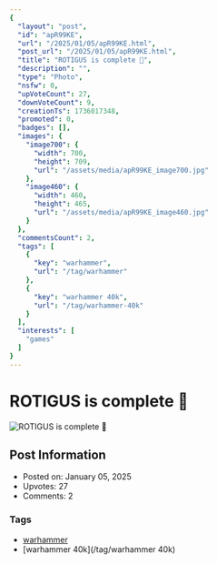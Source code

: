 ```yaml
---
{
  "layout": "post",
  "id": "apR99KE",
  "url": "/2025/01/05/apR99KE.html",
  "post_url": "/2025/01/05/apR99KE.html",
  "title": "ROTIGUS is complete 🫡",
  "description": "",
  "type": "Photo",
  "nsfw": 0,
  "upVoteCount": 27,
  "downVoteCount": 9,
  "creationTs": 1736017348,
  "promoted": 0,
  "badges": [],
  "images": {
    "image700": {
      "width": 700,
      "height": 709,
      "url": "/assets/media/apR99KE_image700.jpg"
    },
    "image460": {
      "width": 460,
      "height": 465,
      "url": "/assets/media/apR99KE_image460.jpg"
    }
  },
  "commentsCount": 2,
  "tags": [
    {
      "key": "warhammer",
      "url": "/tag/warhammer"
    },
    {
      "key": "warhammer 40k",
      "url": "/tag/warhammer-40k"
    }
  ],
  "interests": [
    "games"
  ]
}
---
```


# ROTIGUS is complete 🫡

![ROTIGUS is complete 🫡](/assets/media/apR99KE_image700.jpg)

## Post Information

- Posted on: January 05, 2025
- Upvotes: 27
- Comments: 2

### Tags

- [warhammer](/tag/warhammer)
- [warhammer 40k](/tag/warhammer 40k)
